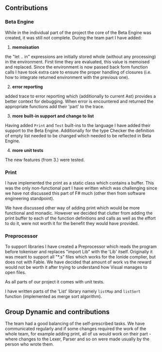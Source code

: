 ## Contributions

### **Beta Engine**

While in the individual part of the project the core of the Beta Engine was 
created, it was still not complete. During the team part I have added:

1. **memoisation**

the "let .. in" expressions are initially stored whole (without any processing) in 
the environment. 
First time they are evaluated, this value is memoised and replaced. 
Since the environment is now passed back form function calls I have took extra 
care to ensure the proper handling of closures (i.e. how to integrate returned 
environment with the previous one).

2. **error reporting**

added trace to error reporting which (additionally to current Ast) provides a 
better context for debugging. When error is encountered and returned the 
appropriate functions add their 'part' to the trace.

3. **more built-in support and change to list**

Having added `Print` and `Test` built-ins to the language I have added their 
support to the Beta Engine. Additionally for the type Checker the definition of 
empty list needed to be changed which needed to be reflected in Beta Engine.

4. **more unit tests**

The new features (from 3.) were tested.

### **Print** 

I have implemented the print as a static class which contains a buffer. 
This was the only non-functional part I have written which was challenging since 
we have not discussed this part of F# much (other then from software engineering 
standpoint).

We have discussed other way of adding print which would be more functional and 
monadic. However we decided that clutter from adding the print buffer to each of 
the function definitions and calls as well as the effort to do it, were not worth 
it for the benefit they would have provided.


### **Preprocessor**

To support libraries I have created a Preprocessor which reads the program before 
tokeniser and replaces "import Lib" with the 'Lib' itself.
Originally it was meant to support all "*.s" files which works for the Ionide 
complier, but does not with Fable. 
We have decided that amount of work vs the reward would not be worth it after 
trying to understand how Visual manages to open files.

As all parts of our project it comes with unit tests.

I have written parts of the 'List' library namely `listMap` and `listSort` 
function (implemented as merge sort algorithm). 


## **Group Dynamic and contributions**

The team had a good balancing of the self-prescribed tasks. We have communicated regularly  and if some changes required the work of the whole team, for example adding print, all of us would work on their part - where changes to the Lexer, Parser and so on were made usually by the person who wrote them.

